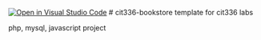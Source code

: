 [![Open in Visual Studio Code](https://classroom.github.com/assets/open-in-vscode-c66648af7eb3fe8bc4f294546bfd86ef473780cde1dea487d3c4ff354943c9ae.svg)](https://classroom.github.com/online_ide?assignment_repo_id=9918277&assignment_repo_type=AssignmentRepo)
﻿# cit336-bookstore
template for cit336 labs

php, mysql, javascript project
